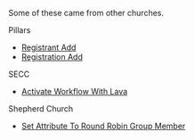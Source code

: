 Some of these came from other churches.

Pillars
- [Registrant Add](https://github.com/PillarsForRock/CustomWorkflowActions/blob/15c164b16c8ae778679a41a6e41b00189f0c3b4f/rocks.pillars.WorkflowActions/Workflow/Action/Events/RegistrantAdd.cs)
- [Registration Add](https://github.com/PillarsForRock/CustomWorkflowActions/blob/15c164b16c8ae778679a41a6e41b00189f0c3b4f/rocks.pillars.WorkflowActions/Workflow/Action/Events/RegistrationAdd.cs)

SECC
- [Activate Workflow With Lava](https://github.com/secc/RockPlugins/blob/5376bd105925e304766a3b9eefa0f9fbbaeff4a7/Plugins/org.secc.Workflow/WorkflowControl/ActivateWorkflowWithLava.cs)

Shepherd Church
- [Set Attribute To Round Robin Group Member](https://github.com/ShepherdDev/workflow-actions/blob/2a3c1ba7f2b43f56401272cbd1e5960b787a219a/SetAttributeToRoundRobinGroupMember.cs)